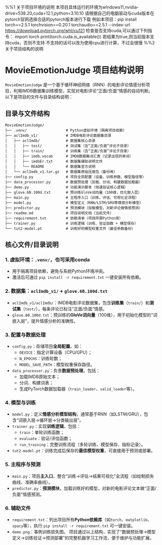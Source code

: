 %%1 关于项目环境的说明
本项目具体运行的环境为windows11,nvidia-drive=538.20,cuda=12.1,python=3.10.10
请根据自己的电脑驱动与cuda版本在pytorch官网选择合适的pytorch版本进行下载
例如本项目：pip install torch==2.5.1 torchvision==0.20.1 torchaudio==2.5.1 --index-url https://download.pytorch.org/whl/cu121
检查是否支持cuda,可以通过下列指令：
import torch
print(torch.cuda.is_available())
若结果为true,则当前版本支持cuda，否则不支持
不支持的话可以改为使用cpu进行计算，不过会很慢
%%2 关于项目结构的说明
# MovieEmotionJudge 项目结构说明
`MovieEmotionJudge` 是一个基于循环神经网络（RNN）的电影评论情感分析项
目，利用IMDB数据集训练模型，实现对电影评论“正面/负面”情感的自动判断。
以下是项目的文件与目录结构说明：
## 目录与文件结构
```
MovieEmotionJudge/
├── .venv/                  # Python虚拟环境（隔离项目依赖）
├── aclImdb_v1/             # IMDB电影评论数据集目录
│   ├── aclImdb/            # 数据集核心目录
│   │   ├── test/           # 测试集（含“正面/负面”评论子目录）
│   │   ├── train/          # 训练集（含“正面/负面”评论子目录）
│   │   ├── imdb.vocab      # IMDB数据集词汇表（记录出现的单词）
│   │   ├── imdbEr.txt      # 数据集辅助说明文件
│   │   └── README          # 数据集官方说明
│   └── aclImdb_v1.tar.gz   # 数据集原始压缩包（备份用）
├── config.py               # 项目全局配置（设备、训练参数、模型路径等）
├── data_processor.py       # 数据预处理（加载、分词、构建数据加载器）
├── demo.py                 # 功能演示脚本（快速验证核心逻辑）
├── glove.6B.100d.txt       # 预训练GloVe词向量（100维，优化嵌入层）
├── main.py                 # 主程序入口（训练、评估、可视化全流程）
├── model.py                # 模型定义（RNN/LSTM/GRU等情感分析模型）
├── predictor.py            # 预测模块（加载模型，对新评论做情感预测）
├── readme.md               # 项目说明文档（当前文件）
├── requirement.txt         # 依赖清单（项目所需Python库）
├── trainer.py              # 训练逻辑（训练、验证函数 + 模型保存）
└── tut2-model.pt           # 训练好的模型权重文件（最佳参数备份）
```
## 核心文件/目录说明
### 1. 虚拟环境：`.venv/`，也可采用conda
- 用于隔离项目依赖，避免与系统Python环境冲突。
- 激活后可通过 `pip install -r requirement.txt` 一键安装所有依赖。
### 2. 数据集：`aclImdb_v1/` + `glove.6B.100d.txt`
- `aclImdb_v1/aclImdb/`：IMDB电影评论数据集，包含**训练集**（`train/`）和**测试集**（`test/`），每条评论已标注“正面/负面”情感。
- `glove.6B.100d.txt`：预训练的**GloVe词向量**（100维），用于初始化模型的“词嵌入层”，提升情感分析的准确性。
### 3. 配置与数据处理
- `config.py`：存储项目**全局配置**，如：
  - `DEVICE`：指定计算设备（CPU/GPU）；
  - `N_EPOCHS`：训练轮数；
  - `MODEL_SAVE_PATH`：模型权重保存路径。
- `data_processor.py`：负责**数据预处理**，包括：
  - 加载IMDB原始文本；
  - 分词、构建词表；
  - 生成PyTorch数据加载器（`train_loader`、`valid_loader`等）。
### 4. 模型与训练
- `model.py`：定义**情感分析模型结构**，通常基于RNN（如LSTM/GRU），包含“词嵌入层→循环层→分类输出层”。
- `trainer.py`：实现**训练逻辑**，包括：
  - `train`：单轮训练函数；
  - `evaluate`：验证/评估函数；
  - `run_training`：完整训练流程（多轮训练、模型保存、指标记录）。
- `tut2-model.pt`：训练完成后保存的**最佳模型权重**，可直接用于预测或部署。
### 5. 主程序与预测
- `main.py`：项目**主入口**，整合“训练→评估→结果可视化”全流程（如绘制损失曲线、准确率曲线）。
- `predictor.py`：**预测模块**，加载训练好的模型，对新的电影评论文本做“正面/负面”情感预测。
### 6. 辅助文件
- `requirement.txt`：列出项目所有**Python依赖库**（如`torch`、`matplotlib`、`spacy`等），执行 `pip install -r requirement.txt` 可一键安装。
- `demo.png`：事例训练损失图。
项目通过以上结构，实现了“数据预处理→模型定义→训练验证→预测部署”的完整机器学习工作流，便于维护与功能扩展。